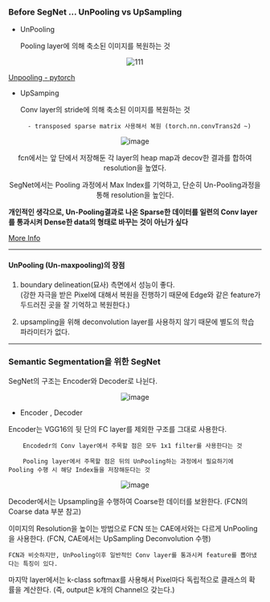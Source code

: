 ### Before SegNet ... UnPooling vs UpSampling

- UnPooling

    Pooling layer에 의해 축소된 이미지를 복원하는 것 
    
<div align=center>

![111](https://user-images.githubusercontent.com/59076451/130569376-8dbf608a-589c-401d-b536-8dd35dd4b3c1.PNG)

</div>    
        
[Unpooling - pytorch](https://pytorch.org/docs/stable/generated/torch.nn.Upsample.html)
           
- UpSamping

    Conv layer의 stride에 의해 축소된 이미지를 복원하는 것 
    
        - transposed sparse matrix 사용해서 복원 (torch.nn.convTrans2d ~)

<div align=center>

![image](https://user-images.githubusercontent.com/59076451/130321124-acdc895f-5bf0-424e-b381-3afd3bf75364.png)
  
fcn에서는 앞 단에서 저장해둔 각 layer의 heap map과 decov한 결과를 합하여 resolution을 높였다.
  
SegNet에서는 Pooling 과정에서 Max Index를 기억하고, 단순히 Un-Pooling과정을 통해 resolution을 높인다.  
  
</div>  

**개인적인 생각으로, Un-Pooling결과로 나온 Sparse한 데이터를 일련의 Conv layer를 통과시켜 Dense한 data의 형태로 바꾸는 것이 아닌가 싶다**


[More Info](https://analysisbugs.tistory.com/104)

--- 

#### UnPooling (Un-maxpooling)의 장점

1. boundary delineation(묘사) 측면에서 성능이 좋다. <br>(강한 자극을 받은 Pixel에 대해서 복원을 진행하기 때문에 Edge와 같은 feature가 두드러진 곳을 잘 기억하고 복원한다.)

2. upsampling을 위해 deconvolution layer를 사용하지 않기 때문에 별도의 학습 파라미터가 없다.
    
---

### Semantic Segmentation을 위한 SegNet 

SegNet의 구조는 Encoder와 Decoder로 나뉜다.

<div align=center>
  
![image](https://user-images.githubusercontent.com/59076451/130320488-26756245-db48-4d12-a026-81302f347bbd.png)
  
</div>  

- Encoder , Decoder

Encoder는 VGG16의 뒷 단의 FC layer를 제외한 구조를 그대로 사용한다.

        Encodedr의 Conv layer에서 주목할 점은 모두 1x1 filter를 사용한다는 것

        Pooling layer에서 주목할 점은 뒤의 UnPooling하는 과정에서 필요하기에 Pooling 수행 시 해당 Index들을 저장해둔다는 것
    
<div align=center>
  
![image](https://user-images.githubusercontent.com/59076451/130320569-d1f45d3b-dfe9-42ed-ad1b-46f32717f7b4.png)
  
</div>      

Decoder에서는 Upsampling을 수행하여 Coarse한 데이터를 보완한다. (FCN의 Coarse data 부분 참고)

이미지의 Resolution을 높이는 방법으로 FCN 또는 CAE에서와는 다르게  UnPooling을 사용한다. (FCN, CAE에서는 UpSampling Deconvolution 수행)

    FCN과 비슷하지만, UnPooling이후 일반적인 Conv layer를 통과시켜 feature를 뽑아냈다는 특징이 있다.


마지막 layer에서는 k-class softmax를 사용해서 Pixel마다 독립적으로 클래스의 확률을 계산한다. (즉, output은 k개의 Channel으 갖는다.)



    
